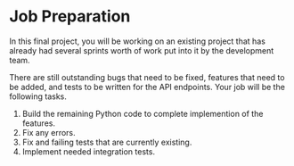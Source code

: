 # Job Preparation

In this final project, you will be working on an existing project that has already had several sprints worth of work put into it by the development team.

There are still outstanding bugs that need to be fixed, features that need to be added, and tests to be written for the API endpoints. Your job will be the following  tasks.

1. Build the remaining Python code to complete implemention of the features.
1. Fix any errors.
1. Fix and failing tests that are currently existing.
1. Implement needed integration tests.
